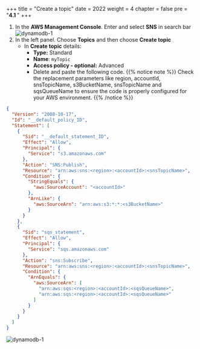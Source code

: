 +++
title = "Create a topic"
date = 2022
weight = 4
chapter = false
pre = "<b>4.1 </b>"
+++

1. In the **AWS Management Console**. Enter and select **SNS** in search bar
![dynamodb-1](/images/4-sns/4.1-createtopic/sns-1.png)
2. In the left panel. Choose **Topics** and then choose **Create topic**
   - In **Create topic** details:
     - **Type:** Standard
     - **Name**: `myTopic                     `
     - **Access policy - optional:** Advanced
     - Delete and paste the following code.
{{% notice note %}}
Check the replacement parameters like region, accountId, snsTopicName, s3BucketName, snsTopicName and sqsQueueName to ensure the code is properly configured for your AWS environment.
{{% /notice %}}
```json
{
  "Version": "2008-10-17",
  "Id": "__default_policy_ID",
  "Statement": [
    {
      "Sid": "__default_statement_ID",
      "Effect": "Allow",
      "Principal": {
        "Service": "s3.amazonaws.com"
      },
      "Action": "SNS:Publish",
      "Resource": "arn:aws:sns:<region>:<accountId>:<snsTopicName>",
      "Condition": {
        "StringEquals": {
          "aws:SourceAccount": "<accountId>"
        },
        "ArnLike": {
          "aws:SourceArn": "arn:aws:s3:*:*:<s3BucketName>"
        }
      }
    },
    {
      "Sid": "sqs_statement",
      "Effect": "Allow",
      "Principal": {
        "Service": "sqs.amazonaws.com"
      },
      "Action": "sns:Subscribe",
      "Resource": "arn:aws:sns:<region>:<accountId>:<snsTopicName>",
      "Condition": {
        "ArnEquals": {
          "aws:SourceArn": [
            "arn:aws:sqs:<region>:<accountId>:<sqsQueueName>",
            "arn:aws:sqs:<region>:<accountId>:<sqsQueueName>"
          ]
        }
      }
    }
  ]
}
```
![dynamodb-1](/images/4-sns/4.1-createtopic/sns-2.png)

  